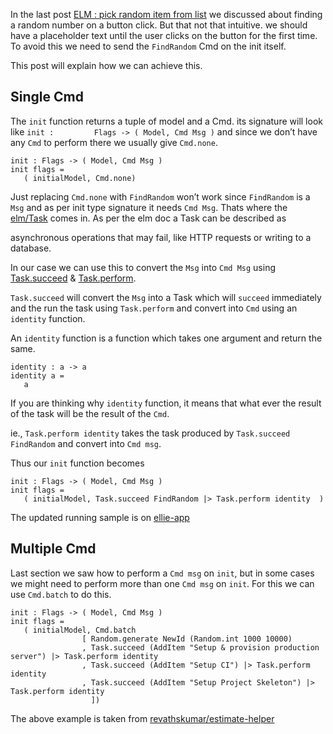 In the last post [ELM : pick random item from list](/2018/11/elm-pick-random-item-from-list.html) we discussed about finding a random number on a button click. But that not that intuitive. we should have a placeholder text until the user clicks on the button for the first time. To avoid this we need to send the `FindRandom` Cmd on the init itself.

This post will explain how we can achieve this.

<a href="#single-cmd" id="single-cmd" class="anchor"><em></em></a>Single Cmd
----------------------------------------------------------------------------

The `init` function returns a tuple of model and a Cmd. its signature will look like `init :         Flags -> ( Model, Cmd Msg )` and since we don’t have any `Cmd` to perform there we usually give `Cmd.none`.

    init : Flags -> ( Model, Cmd Msg )
    init flags =
       ( initialModel, Cmd.none)

Just replacing `Cmd.none` with `FindRandom` won’t work since `FindRandom` is a `Msg` and as per init type signature it needs `Cmd Msg`. Thats where the [elm/Task](https://package.elm-lang.org/packages/elm/core/latest/Task) comes in. As per the elm doc a Task can be described as

asynchronous operations that may fail, like HTTP requests or writing to a database.

In our case we can use this to convert the `Msg` into `Cmd Msg` using [Task.succeed](https://package.elm-lang.org/packages/elm/core/latest/Task#succeed) & [Task.perform](https://package.elm-lang.org/packages/elm/core/latest/Task#perform).

`Task.succeed` will convert the `Msg` into a Task which will `succeed` immediately and the run the task using `Task.perform` and convert into `Cmd` using an `identity` function.

An `identity` function is a function which takes one argument and return the same.

    identity : a -> a
    identity a =
       a

If you are thinking why `identity` function, it means that what ever the result of the task will be the result of the `Cmd`.

ie., `Task.perform identity` takes the task produced by `Task.succeed FindRandom` and convert into `Cmd msg`.

Thus our `init` function becomes

    init : Flags -> ( Model, Cmd Msg )
    init flags =
       ( initialModel, Task.succeed FindRandom |> Task.perform identity  )

The updated running sample is on [ellie-app](https://ellie-app.com/42gtyJ7cnLha1)

<a href="#multiple-cmd" id="multiple-cmd" class="anchor"><em></em></a>Multiple Cmd
----------------------------------------------------------------------------------

Last section we saw how to perform a `Cmd msg` on `init`, but in some cases we might need to perform more than one `Cmd msg` on `init`. For this we can use `Cmd.batch` to do this.

    init : Flags -> ( Model, Cmd Msg )
    init flags =
       ( initialModel, Cmd.batch
                    [ Random.generate NewId (Random.int 1000 10000)
                    , Task.succeed (AddItem "Setup & provision production server") |> Task.perform identity
                    , Task.succeed (AddItem "Setup CI") |> Task.perform identity
                    , Task.succeed (AddItem "Setup Project Skeleton") |> Task.perform identity
                      ])

The above example is taken from [revathskumar/estimate-helper](https://github.com/revathskumar/estimate-helper/blob/9a33c0a6cf2ec12d2b1b76600a148bfc60321195/src/Main.elm#L49-L54)
